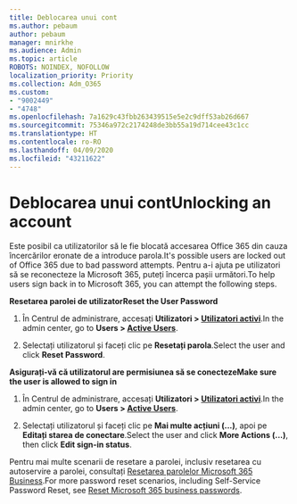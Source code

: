 ```yaml
---
title: Deblocarea unui cont
ms.author: pebaum
author: pebaum
manager: mnirkhe
ms.audience: Admin
ms.topic: article
ROBOTS: NOINDEX, NOFOLLOW
localization_priority: Priority
ms.collection: Adm_O365
ms.custom:
- "9002449"
- "4748"
ms.openlocfilehash: 7a1629c43fbb263439515e5e2c9dff53ab26d667
ms.sourcegitcommit: 75346a972c2174248de3bb55a19d714cee43c1cc
ms.translationtype: HT
ms.contentlocale: ro-RO
ms.lasthandoff: 04/09/2020
ms.locfileid: "43211622"
---
```

# <a name="unlocking-an-account"></a><span data-ttu-id="118a1-102">Deblocarea unui cont</span><span class="sxs-lookup"><span data-stu-id="118a1-102">Unlocking an account</span></span>

<span data-ttu-id="118a1-103">Este posibil ca utilizatorilor să le fie blocată accesarea Office 365 din cauza încercărilor eronate de a introduce parola.</span><span class="sxs-lookup"><span data-stu-id="118a1-103">It's possible users are locked out of Office 365 due to bad password attempts.</span></span> <span data-ttu-id="118a1-104">Pentru a-i ajuta pe utilizatori să se reconecteze la Microsoft 365, puteți încerca pașii următori.</span><span class="sxs-lookup"><span data-stu-id="118a1-104">To help users sign back in to Microsoft 365, you can attempt the following steps.</span></span>

<span data-ttu-id="118a1-105">**Resetarea parolei de utilizator**</span><span class="sxs-lookup"><span data-stu-id="118a1-105">**Reset the User Password**</span></span>

1. <span data-ttu-id="118a1-106">În Centrul de administrare, accesați **Utilizatori > [Utilizatori activi](https://admin.microsoft.com/Adminportal/Home?source=applauncher#/users)**.</span><span class="sxs-lookup"><span data-stu-id="118a1-106">In the admin center, go to **Users > [Active Users](https://admin.microsoft.com/Adminportal/Home?source=applauncher#/users)**.</span></span>

2. <span data-ttu-id="118a1-107">Selectați utilizatorul și faceți clic pe **Resetați parola**.</span><span class="sxs-lookup"><span data-stu-id="118a1-107">Select the user and click **Reset Password**.</span></span>

<span data-ttu-id="118a1-108">**Asigurați-vă că utilizatorul are permisiunea să se conecteze**</span><span class="sxs-lookup"><span data-stu-id="118a1-108">**Make sure the user is allowed to sign in**</span></span>

1. <span data-ttu-id="118a1-109">În Centrul de administrare, accesați **Utilizatori > [Utilizatori activi](https://admin.microsoft.com/Adminportal/Home?source=applauncher#/users)**.</span><span class="sxs-lookup"><span data-stu-id="118a1-109">In the admin center, go to **Users > [Active Users](https://admin.microsoft.com/Adminportal/Home?source=applauncher#/users)**.</span></span>

2. <span data-ttu-id="118a1-110">Selectați utilizatorul și faceți clic pe **Mai multe acțiuni (...)**, apoi pe **Editați starea de conectare**.</span><span class="sxs-lookup"><span data-stu-id="118a1-110">Select the user and click **More Actions (...)**, then click **Edit sign-in status**.</span></span> 

<span data-ttu-id="118a1-111">Pentru mai multe scenarii de resetare a parolei, inclusiv resetarea cu autoservire a parolei, consultați [Resetarea parolelor Microsoft 365 Business](https://docs.microsoft.com/microsoft-365/admin/add-users/reset-passwords?view=o365-worldwide).</span><span class="sxs-lookup"><span data-stu-id="118a1-111">For more password reset scenarios, including Self-Service Password Reset, see [Reset Microsoft 365 business passwords](https://docs.microsoft.com/microsoft-365/admin/add-users/reset-passwords?view=o365-worldwide).</span></span>
